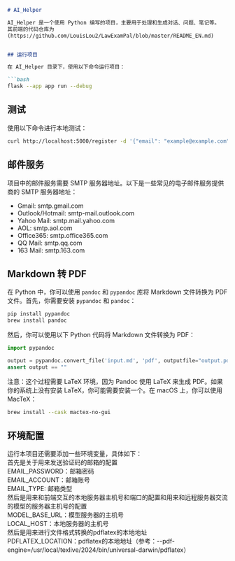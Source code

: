 
```markdown
# AI_Helper

AI_Helper 是一个使用 Python 编写的项目，主要用于处理和生成对话、问题、笔记等。
其前端的代码仓库为
(https://github.com/LouisLou2/LawExamPal/blob/master/README_EN.md)


## 运行项目

在 AI_Helper 目录下，使用以下命令运行项目：

```bash
flask --app app run --debug
```

## 测试

使用以下命令进行本地测试：

```bash
curl http://localhost:5000/register -d '{"email": "example@example.com", "gender": "male","username": "username","age":"age","role":"role"}' -H "Content-Type: application/json" -X POST
```

## 邮件服务

项目中的邮件服务需要 SMTP 服务器地址。以下是一些常见的电子邮件服务提供商的 SMTP 服务器地址：

- Gmail: smtp.gmail.com
- Outlook/Hotmail: smtp-mail.outlook.com
- Yahoo Mail: smtp.mail.yahoo.com
- AOL: smtp.aol.com
- Office365: smtp.office365.com
- QQ Mail: smtp.qq.com
- 163 Mail: smtp.163.com

## Markdown 转 PDF

在 Python 中，你可以使用 `pandoc` 和 `pypandoc` 库将 Markdown 文件转换为 PDF 文件。首先，你需要安装 `pypandoc` 和 `pandoc`：

```bash
pip install pypandoc
brew install pandoc
```

然后，你可以使用以下 Python 代码将 Markdown 文件转换为 PDF：

```python
import pypandoc

output = pypandoc.convert_file('input.md', 'pdf', outputfile="output.pdf")
assert output == ""
```

注意：这个过程需要 LaTeX 环境，因为 Pandoc 使用 LaTeX 来生成 PDF。如果你的系统上没有安装 LaTeX，你可能需要安装一个。在 macOS 上，你可以使用 MacTeX：

```bash
brew install --cask mactex-no-gui
```

## 环境配置

运行本项目还需要添加一些环境变量，具体如下：  
首先是关于用来发送验证码的邮箱的配置  
EMAIL_PASSWORD：邮箱密码   
EMAIL_ACCOUNT：邮箱账号   
EMAIL_TYPE: 邮箱类型   
然后是用来和前端交互的本地服务器主机号和端口的配置和用来和远程服务器交流的模型的服务器主机号的配置   
MODEL_BASE_URL：模型服务器的主机号   
LOCAL_HOST：本地服务器的主机号   
然后是用来进行文件格式转换的pdflatex的本地地址   
PDFLATEX_LOCATION：pdflatex的本地地址（参考：--pdf-engine=/usr/local/texlive/2024/bin/universal-darwin/pdflatex）

```
